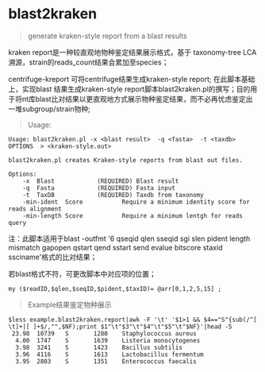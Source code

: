 # blast2kraken
> generate kraken-style report from a blast results

kraken report是一种较直观地物种鉴定结果展示格式，基于 taxonomy-tree LCA溯源，strain的reads_count结果会累加至species；

centrifuge-kreport 可将centrifuge结果生成kraken-style report; 在此脚本基础上，实现blast 结果生成kraken-style report脚本blast2kraken.pl的撰写；目的用于将nt库blast比对结果以更直观地方式展示物种鉴定结果，而不必再忧虑鉴定出一堆subgroup/strain物种;

> Usage:
```
Usage: blast2kraken.pl -x <blast result>  -q <fasta>  -t <taxdb> OPTIONS  > <kraken-style.out>

blast2kraken.pl creates Kraken-style reports from blast out files.

Options:
    -x  Blast            (REQUIRED) Blast result
    -q  Fasta            (REQUIRED) Fasta input
    -t  TaxDB            (REQUIRED) Taxdb from taxonomy
    -min-ident  Score           Require a minimum identity score for reads alignment
    -min-length Score           Require a minimum lentgh for reads query
```
注：此脚本适用于blast -outfmt '6 qseqid qlen sseqid sgi slen pident length mismatch gapopen qstart qend sstart send evalue bitscore staxid ssciname'格式的比对结果；

若blast格式不符，可更改脚本中对应项的位置；
```
my ($readID,$qlen,$seqID,$pident,$taxID)= @arr[0,1,2,5,15] ;
```
> Example结果鉴定物种展示
```
$less example.blast2kraken.report|awk -F '\t' '$1>1 && $4=="S"{sub(/^[ \t]+|[ ]+$/,"",$NF);print $1"\t"$3"\t"$4"\t"$5"\t"$NF}'|head -5
 23.98  10739   S       1280    Staphylococcus aureus
  4.00  1747    S       1639    Listeria monocytogenes
  3.98  3241    S       1423    Bacillus subtilis
  3.96  4116    S       1613    Lactobacillus fermentum
  3.95  2803    S       1351    Enterococcus faecalis
```
